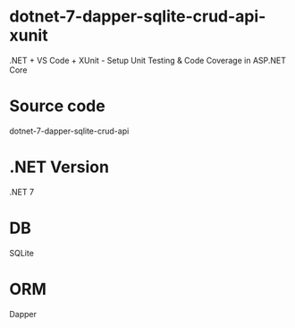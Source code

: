 # dotnet-7-dapper-sqlite-crud-api-xunit

.NET + VS Code + XUnit - Setup Unit Testing & Code Coverage in ASP.NET Core

# Source code
dotnet-7-dapper-sqlite-crud-api

# .NET Version
.NET 7

# DB
SQLite

# ORM
Dapper





